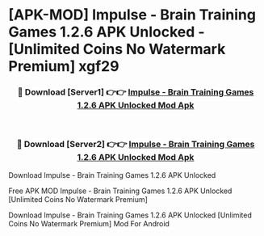 # [APK-MOD] Impulse - Brain Training Games 1.2.6 APK Unlocked - [Unlimited Coins No Watermark Premium] xgf29



<div align="center">
<h3>🔴 Download [Server1] 👉👉 <a href="https://momento.my/?title=Impulse_-_Brain_Training_Games_1.2.6_APK_Unlocked">Impulse - Brain Training Games 1.2.6 APK Unlocked Mod Apk</a></h3><br>

<h3>🔴 Download [Server2] 👉👉 <a href="https://momento.my/?title=Impulse_-_Brain_Training_Games_1.2.6_APK_Unlocked">Impulse - Brain Training Games 1.2.6 APK Unlocked Mod Apk</a></h3>
</div>



Download Impulse - Brain Training Games 1.2.6 APK Unlocked 

Free APK MOD Impulse - Brain Training Games 1.2.6 APK Unlocked [Unlimited Coins No Watermark Premium]

Download Impulse - Brain Training Games 1.2.6 APK Unlocked [Unlimited Coins No Watermark Premium] Mod For Android
